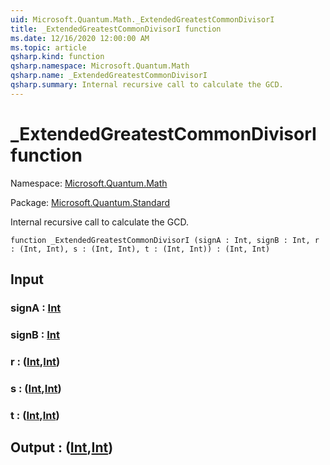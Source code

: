 ```yaml
---
uid: Microsoft.Quantum.Math._ExtendedGreatestCommonDivisorI
title: _ExtendedGreatestCommonDivisorI function
ms.date: 12/16/2020 12:00:00 AM
ms.topic: article
qsharp.kind: function
qsharp.namespace: Microsoft.Quantum.Math
qsharp.name: _ExtendedGreatestCommonDivisorI
qsharp.summary: Internal recursive call to calculate the GCD.
---
```


# _ExtendedGreatestCommonDivisorI function

Namespace: [Microsoft.Quantum.Math](xref:Microsoft.Quantum.Math)

Package: [Microsoft.Quantum.Standard](https://nuget.org/packages/Microsoft.Quantum.Standard)


Internal recursive call to calculate the GCD.

```qsharp
function _ExtendedGreatestCommonDivisorI (signA : Int, signB : Int, r : (Int, Int), s : (Int, Int), t : (Int, Int)) : (Int, Int)
```


## Input

### signA : [Int](xref:microsoft.quantum.lang-ref.int)




### signB : [Int](xref:microsoft.quantum.lang-ref.int)




### r : ([Int](xref:microsoft.quantum.lang-ref.int),[Int](xref:microsoft.quantum.lang-ref.int))




### s : ([Int](xref:microsoft.quantum.lang-ref.int),[Int](xref:microsoft.quantum.lang-ref.int))




### t : ([Int](xref:microsoft.quantum.lang-ref.int),[Int](xref:microsoft.quantum.lang-ref.int))





## Output : ([Int](xref:microsoft.quantum.lang-ref.int),[Int](xref:microsoft.quantum.lang-ref.int))


